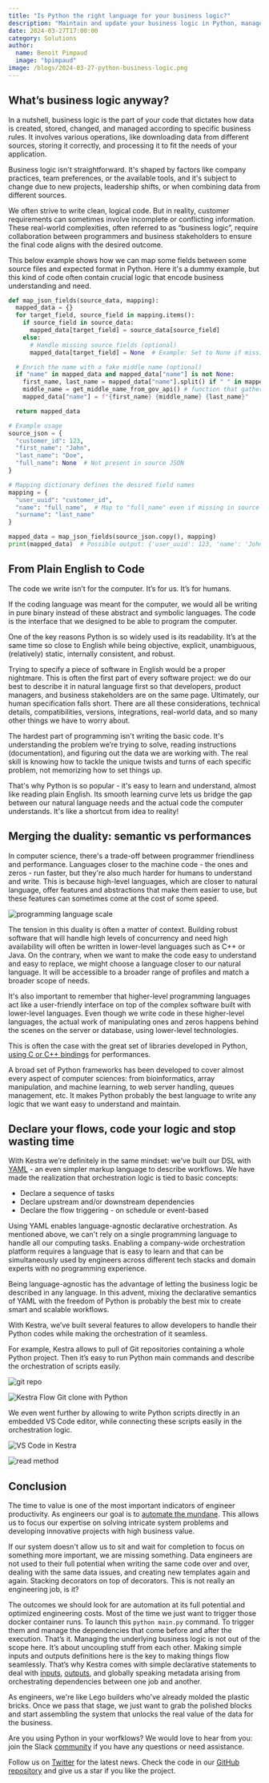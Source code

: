 ```yaml
---
title: "Is Python the right language for your business logic?"
description: "Maintain and update your business logic in Python, manage your workflows, integrations, and dependencies declaratively"
date: 2024-03-27T17:00:00
category: Solutions
author:
  name: Benoit Pimpaud
  image: "bpimpaud"
image: /blogs/2024-03-27-python-business-logic.png
---
```


## What’s business logic anyway?

In a nutshell, business logic is the part of your code that dictates how data is created, stored, changed, and managed according to specific business rules. It involves various operations, like downloading data from different sources, storing it correctly, and processing it to fit the needs of your application.

Business logic isn't straightforward. It's shaped by factors like company practices, team preferences, or the available tools, and it's subject to change due to new projects, leadership shifts, or when combining data from different sources.

We often strive to write clean, logical code. But in reality, customer requirements can sometimes involve incomplete or conflicting information. These real-world complexities, often referred to as “business logic”, require collaboration between programmers and business stakeholders to ensure the final code aligns with the desired outcome.


This below example shows how we can map some fields between some source files and expected format in Python. Here it's a dummy example, but this kind of code often contain crucial logic that encode business understanding and need.

```python
def map_json_fields(source_data, mapping):
  mapped_data = {}
  for target_field, source_field in mapping.items():
    if source_field in source_data:
      mapped_data[target_field] = source_data[source_field]
    else:
      # Handle missing source fields (optional)
      mapped_data[target_field] = None  # Example: Set to None if missing

  # Enrich the name with a fake middle name (optional)
  if "name" in mapped_data and mapped_data["name"] is not None:
    first_name, last_name = mapped_data["name"].split() if " " in mapped_data["name"] else (mapped_data["name"], "")
    middle_name = get_middle_name_from_gov_api() # function that gather middle names provided by a governament service API
    mapped_data["name"] = f"{first_name} {middle_name} {last_name}"

  return mapped_data

# Example usage
source_json = {
  "customer_id": 123,
  "first_name": "John",
  "last_name": "Doe",
  "full_name": None  # Not present in source JSON
}

# Mapping dictionary defines the desired field names
mapping = {
  "user_uuid": "customer_id",
  "name": "full_name",  # Map to "full_name" even if missing in source
  "surname": "last_name"
}

mapped_data = map_json_fields(source_json.copy(), mapping)
print(mapped_data)  # Possible output: {'user_uuid': 123, 'name': 'John David Doe', 'surname': 'Doe'}
```

## From Plain English to Code

The code we write isn’t for the computer. It’s for us. It’s for humans.

If the coding language was meant for the computer, we would all be writing in pure binary instead of these abstract and symbolic languages. The code is the interface that we designed to be able to program the computer. 

One of the key reasons Python is so widely used is its readability. It’s at the same time so close to English while being objective, explicit, unambiguous, (relatively) static, internally consistent, and robust.

Trying to specify a piece of software in English would be a proper nightmare. This is often the first part of every software project: we do our best to describe it in natural language first so that developers, product managers, and business stakeholders are on the same page. Ultimately, our human specification falls short. There are all these considerations, technical details, compatibilities, versions, integrations, real-world data, and so many other things we have to worry about.

The hardest part of programming isn't writing the basic code. It's understanding the problem we’re trying to solve, reading instructions (documentation), and figuring out the data we are working with. The real skill is knowing how to tackle the unique twists and turns of each specific problem, not memorizing how to set things up.

That's why Python is so popular - it's easy to learn and understand, almost like reading plain English. Its smooth learning curve lets us bridge the gap between our natural language needs and the actual code the computer understands. It's like a shortcut from idea to reality!

## Merging the duality: semantic vs performances

In computer science, there's a trade-off between programmer friendliness and performance. Languages closer to the machine code - the ones and zeros - run faster, but they're also much harder for humans to understand and write. This is because high-level languages, which are closer to natural language, offer features and abstractions that make them easier to use, but these features can sometimes come at the cost of some speed.

![programming language scale](/blogs/2024-03-27-python-business-logic/programming-language.png)


The tension in this duality is often a matter of context. Building robust software that will handle high levels of concurrency and need high availability will often be written in lower-level languages such as C++ or Java.
On the contrary, when we want to make the code easy to understand and easy to replace, we might choose a language closer to our natural language. It will be accessible to a broader range of profiles and match a broader scope of needs.

It's also important to remember that higher-level programming languages act like a user-friendly interface on top of the complex software built with lower-level languages.
Even though we write code in these higher-level languages, the actual work of manipulating ones and zeros happens behind the scenes on the server or database, using lower-level technologies.

This is often the case with the great set of libraries developed in Python, [using C or C++ bindings](https://numpy.org/doc/stable/user/whatisnumpy.html#why-is-numpy-fast) for performances.

A broad set of Python frameworks has been developed to cover almost every aspect of computer sciences: from bioinformatics, array manipulation, and machine learning, to web server handling, queues management, etc. It makes Python probably the best language to write any logic that we want easy to understand and maintain.


## Declare your flows, code your logic and stop wasting time

With Kestra we’re definitely in the same mindset: we’ve built our DSL with [YAML](https://kestra.io/blogs/2023-12-01-yaml-pitfalls) - an even simpler markup language to describe workflows. We have made the realization that orchestration logic is tied to basic concepts: 

- Declare a sequence of tasks
- Declare upstream and/or downstream dependencies
- Declare the flow triggering - on schedule or event-based

Using YAML enables language-agnostic declarative orchestration. As mentioned above, we can't rely on a single programming language to handle all our computing tasks. Enabling a company-wide orchestration platform requires a language that is easy to learn and that can be simultaneously used by engineers across different tech stacks and domain experts with no programming experience.

Being language-agnostic has the advantage of letting the business logic be described in any language. 
In this advent, mixing the declarative semantics of YAML with the freedom of Python is probably the best mix to create smart and scalable workflows.

With Kestra, we’ve built several features to allow developers to handle their Python codes while making the orchestration of it seamless. 

For example, Kestra allows to pull of Git repositories containing a whole Python project. Then it’s easy to run Python main commands and describe the orchestration of scripts easily.

![git repo](/blogs/2024-03-27-python-business-logic/git-repo.png)


![Kestra Flow Git clone with Python](/blogs/2024-03-27-python-business-logic/git-clone-flow.png)

We even went further by allowing to write Python scripts directly in an embedded VS Code editor, while connecting these scripts easily in the orchestration logic.

![VS Code in Kestra](/blogs/2024-03-27-python-business-logic/vs-code-python.png)


![read method](/blogs/2024-03-27-python-business-logic/read-method.png)

## Conclusion

The time to value is one of the most important indicators of engineer productivity. As engineers our goal is to [automate the mundane](https://stkbailey.substack.com/p/good-data-engineers-are-lazy). This allows us to focus our expertise on solving intricate system problems and developing innovative projects with high business value.

If our system doesn't allow us to sit and wait for completion to focus on something more important, we are missing something. Data engineers are not used to their full potential when writing the same code over and over, dealing with the same data issues, and creating new templates again and again. Stacking decorators on top of decorators. This is not really an engineering job, is it?

The outcomes we should look for are automation at its full potential and optimized engineering costs.
Most of the time we just want to trigger those docker container runs. To launch this `python main.py` command. To trigger them and manage the dependencies that come before and after the execution. That’s it.
Managing the underlying business logic is not out of the scope here. It’s about uncoupling stuff from each other. Making simple inputs and outputs definitions here is the key to making things flow seamlessly.
That’s why Kestra comes with simple declarative statements to deal with [inputs](https://kestra.io/docs/tutorial/inputs), [outputs](https://kestra.io/docs/tutorial/outputs), and globally speaking metadata arising from orchestrating dependencies between one job and another.

As engineers, we're like Lego builders who've already molded the plastic bricks. Once we pass that stage, we just want to grab the polished blocks and start assembling the system that unlocks the real value of the data for the business.

Are you using Python in your worfklows? We would love to hear from you: join the Slack [community](https://kestra.io/slack) if you have any questions or need assistance.

Follow us on [Twitter](https://twitter.com/kestra_io) for the latest news.
Check the code in our [GitHub repository](https://github.com/kestra-io/kestra) and give us a star if you like the project.